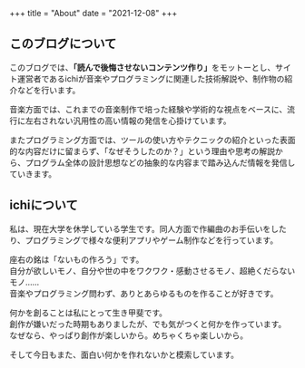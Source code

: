 +++
title = "About"
date = "2021-12-08"
+++

## このブログについて

このブログでは、<b>「読んで後悔させないコンテンツ作り」</b>をモットーとし、サイト運営者であるichiが音楽やプログラミングに関連した技術解説や、制作物の紹介などを行います。

音楽方面では、これまでの音楽制作で培った経験や学術的な視点をベースに、流行に左右されない汎用性の高い情報の発信を心掛けています。

またプログラミング方面では、ツールの使い方やテクニックの紹介といった表面的な内容だけに留まらず、「なぜそうしたのか？」という理由や思考の解説から、プログラム全体の設計思想などの抽象的な内容まで踏み込んだ情報を発信していきます。

## ichiについて

私は、現在大学を休学している学生です。同人方面で作編曲のお手伝いをしたり、プログラミングで様々な便利アプリやゲーム制作などを行っています。

座右の銘は<span class="positive">「ないもの作ろう」</span>です。  
自分が欲しいモノ、自分や世の中をワクワク・感動させるモノ、超絶くだらないモノ……  
音楽やプログラミング問わず、ありとあらゆるものを作ることが好きです。

何かを創ることは私にとって生き甲斐です。  
創作が嫌いだった時期もありましたが、でも気がつくと何かを作っています。  
なぜなら、やっぱり創作が楽しいから。<span class="positive">めちゃくちゃ楽しいから。</span>

そして今日もまた、面白い何かを作れないかと模索しています。
